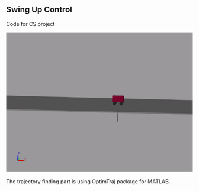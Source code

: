 ## Swing Up Control

Code for CS project

![](Swingup.gif)

The trajectory finding part is using OptimTraj package for MATLAB.